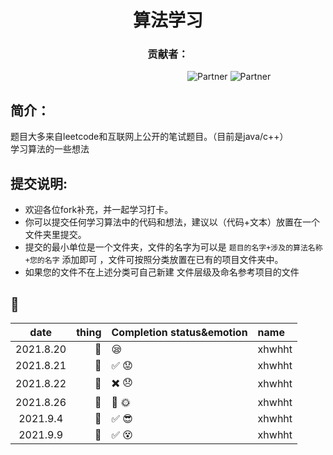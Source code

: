 <h1 align="center">算法学习</h1>  
<h3 align="center">贡献者：</h1>  


&#8195; &#8195; &#8195; &#8195; &#8195;&#8195; &#8195; &#8195; &#8195; &#8195; &#8195; &#8195; &#8195; &#8195; &#8195; &#8195; ![Partner](https://img.shields.io/badge/Boy:-xhwhht-red.svg?colorA=48D1CC) ![Partner](https://img.shields.io/badge/Girl:-Trista--lover%20-orange.svg?colorA=FFB6C1)  

## 简介：
题目大多来自leetcode和互联网上公开的笔试题目。（目前是java/c++）   
学习算法的一些想法  
 
## 提交说明:
* 欢迎各位fork补充，并一起学习打卡。  
* 你可以提交任何学习算法中的代码和想法，建议以（代码+文本）放置在一个文件夹里提交。
* 提交的最小单位是一个文件夹，文件的名字为可以是 `题目的名字+涉及的算法名称+您的名字` 添加即可 ，文件可按照分类放置在已有的项目文件夹中。 
* 如果您的文件不在上述分类可自己新建 文件层级及命名参考项目的文件 
&nbsp;    
## :tada:
<div align="center">
  
|   date      |  thing      |  Completion status&emotion               |name     |
|  :----:     |   ---:      | :----                                    | :----   |
| 2021.8.20   |  :memo:     | :sleepy:                                 |  xhwhht |
| 2021.8.21   |  :memo:     |  :white_check_mark: :worried:            |xhwhht   |
| 2021.8.22   |  :memo:     | :heavy_multiplication_x: :disappointed:  |xhwhht   |
| 2021.8.26   |  :memo:     | :bug:  :sun_with_face:                   | xhwhht  |
| 2021.9.4    |  :memo:     | :white_check_mark: :sunglasses:          | xhwhht  |
| 2021.9.9    |  :memo:     | :white_check_mark:      :dizzy_face:     | xhwhht  |  
 <div>

